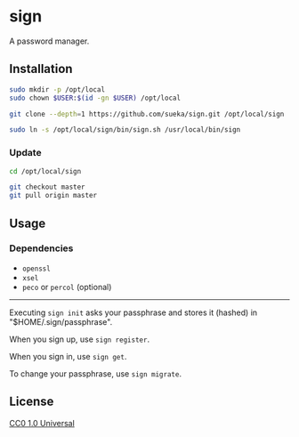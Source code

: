 # sign

A password manager.

## Installation

``` sh
sudo mkdir -p /opt/local
sudo chown $USER:$(id -gn $USER) /opt/local

git clone --depth=1 https://github.com/sueka/sign.git /opt/local/sign

sudo ln -s /opt/local/sign/bin/sign.sh /usr/local/bin/sign
```

### Update

``` sh
cd /opt/local/sign

git checkout master
git pull origin master
```

## Usage

### Dependencies

- `openssl`
- `xsel`
- `peco` or `percol` (optional)

---

Executing `sign init` asks your passphrase and stores it (hashed) in "$HOME/.sign/passphrase".

When you sign up, use `sign register`.

When you sign in, use `sign get`.

To change your passphrase, use `sign migrate`.

## License

[CC0 1.0 Universal](./LICENSE.txt)
